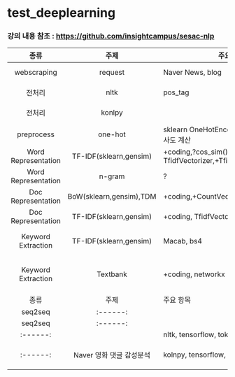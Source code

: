 # test_deeplearning

### 강의 내용 참조 : https://github.com/insightcampus/sesac-nlp

|   종류   |   주제   | 주요 항목 | 작성 |데이터| 참조 |
| :------: | :------: | --------- | ----------------- |-| :--: |
| webscraping | request | Naver News, blog | |-|[other ipynb](https://github.com/insightcampus/sesac-nlp/blob/main/ipynb/03%20%E1%84%89%E1%85%B5%E1%86%AF%E1%84%89%E1%85%B3%E1%86%B8%20-%20%20%E1%84%83%E1%85%A6%E1%84%8B%E1%85%B5%E1%84%90%E1%85%A5%20%E1%84%89%E1%85%AE%E1%84%8C%E1%85%B5%E1%86%B8%20-%20%E1%84%82%E1%85%A6%E1%84%8B%E1%85%B5%E1%84%87%E1%85%A5%20%E1%84%82%E1%85%B2%E1%84%89%E1%85%B3%2C%20%E1%84%87%E1%85%B3%E1%86%AF%E1%84%85%E1%85%A9%E1%84%80%E1%85%B3%20%E1%84%89%E1%85%AE%E1%84%8C%E1%85%B5%E1%86%B8.ipynb) |
| 전처리 | nltk | pos_tag | [ipynb english](./codes/NLTK_english.ipynb)|-| [other ipynb](https://github.com/insightcampus/sesac-nlp/blob/main/ipynb/04%20%E1%84%89%E1%85%B5%E1%86%AF%E1%84%89%E1%85%B3%E1%86%B8%20-%20%E1%84%8C%E1%85%A5%E1%86%AB%E1%84%8E%E1%85%A5%E1%84%85%E1%85%B5%20(Preprocessing).ipynb) |
| 전처리 | konlpy |  | [ipynb](./codes/NLTK_korean.ipynb)|-| [other ipynb](https://github.com/insightcampus/sesac-nlp/blob/main/ipynb/04%20%E1%84%89%E1%85%B5%E1%86%AF%E1%84%89%E1%85%B3%E1%86%B8%20-%20%E1%84%8C%E1%85%A5%E1%86%AB%E1%84%8E%E1%85%A5%E1%84%85%E1%85%B5%20(Preprocessing).ipynb) |
| preprocess | one-hot | sklearn OneHotEncoder/LabelEncoder, 유사도 계산 |  |-| [other ipynb](https://github.com/insightcampus/sesac-nlp/blob/main/ipynb/06%20%E1%84%89%E1%85%B5%E1%86%AF%E1%84%89%E1%85%B3%E1%86%B8%20-%20%E1%84%91%E1%85%AD%E1%84%92%E1%85%A7%E1%86%AB(Representation)%20-%20%E1%84%83%E1%85%A1%E1%86%AB%E1%84%8B%E1%85%A5%E1%84%8B%E1%85%B4%20%E1%84%91%E1%85%AD%E1%84%92%E1%85%A7%E1%86%AB%20(%E1%84%8B%E1%85%AF%E1%86%AB%E1%84%92%E1%85%A1%E1%86%BA%E1%84%8B%E1%85%B5%E1%86%AB%E1%84%8F%E1%85%A9%E1%84%83%E1%85%B5%E1%86%BC%2C%20%E1%84%8B%E1%85%B2%E1%84%89%E1%85%A1%E1%84%83%E1%85%A9%E1%84%80%E1%85%A8%E1%84%89%E1%85%A1%E1%86%AB%2C%20%E1%84%83%E1%85%A1%E1%86%AB%E1%84%8B%E1%85%A5%E1%84%8B%E1%85%B5%E1%86%B7%E1%84%87%E1%85%A6%E1%84%83%E1%85%B5%E1%86%BC%20%E1%84%80%E1%85%A2%E1%84%8B%E1%85%AD).ipynb) |
| Word Representation | TF-IDF(sklearn,gensim) |+coding,?cos_sim(),+CountVectorizer,?TfidfVectorizer,+TfidfModel,linear_kernel,| [ipynb](./codes/cos_similarity.ipynb)| -|[other ipynb](https://github.com/insightcampus/sesac-nlp/blob/main/ipynb/08%20%E1%84%89%E1%85%B5%E1%86%AF%E1%84%89%E1%85%B3%E1%86%B8%20-%20%E1%84%91%E1%85%AD%E1%84%92%E1%85%A7%E1%86%AB(Representation)%20-%20%E1%84%83%E1%85%A1%E1%86%AB%E1%84%8B%E1%85%A5%E1%84%8B%E1%85%B4%20%E1%84%91%E1%85%AD%E1%84%92%E1%85%A7%E1%86%AB%20(TF-IDF%2C%20nGram).ipynb) |
| Word Representation | n-gram | ? | ? | ?|
| Doc Representation | BoW(sklearn,gensim),TDM | +coding,+CountVectorizer | ? | -|[other ipynb](https://github.com/insightcampus/sesac-nlp/blob/main/ipynb/10%20%E1%84%89%E1%85%B5%E1%86%AF%E1%84%89%E1%85%B3%E1%86%B8%20-%20%E1%84%91%E1%85%AD%E1%84%92%E1%85%A7%E1%86%AB(Representation)%20-%20%E1%84%86%E1%85%AE%E1%86%AB%E1%84%89%E1%85%A5%E1%84%8B%E1%85%B4%20%E1%84%91%E1%85%AD%E1%84%92%E1%85%A7%E1%86%AB%20(BoW%2C%20TDM).ipynb)|
| Doc Representation | TF-IDF(sklearn,gensim) |+coding, TfidfVectorizer,?cos_sim() |[ipynb](./codes/cos_similarity.ipynb) | [other ipynb](https://github.com/insightcampus/sesac-nlp/blob/main/ipynb/12%20%E1%84%89%E1%85%B5%E1%86%AF%E1%84%89%E1%85%B3%E1%86%B8%20-%20%E1%84%91%E1%85%AD%E1%84%92%E1%85%A7%E1%86%AB(Representation)%20-%20%E1%84%86%E1%85%AE%E1%86%AB%E1%84%89%E1%85%A5%20%E1%84%91%E1%85%AD%E1%84%92%E1%85%A7%E1%86%AB%20(TF-IDF).ipynb) |
| Keyword Extraction | TF-IDF(sklearn,gensim) | Macab, bs4 | [-]() |Naver News| [other pdf](https://github.com/insightcampus/sesac-nlp/blob/main/17%20%E1%84%80%E1%85%A1%E1%86%BC%E1%84%8B%E1%85%B4%20-%20%E1%84%90%E1%85%A9%E1%86%BC%E1%84%80%E1%85%A8%E1%84%80%E1%85%B5%E1%84%87%E1%85%A1%E1%86%AB%20%E1%84%8C%E1%85%A1%E1%84%8B%E1%85%A7%E1%86%AB%E1%84%8B%E1%85%A5%E1%84%8E%E1%85%A5%E1%84%85%E1%85%B5%20-%20%E1%84%8F%E1%85%B5%E1%84%8B%E1%85%AF%E1%84%83%E1%85%B3%20%E1%84%8E%E1%85%AE%E1%84%8E%E1%85%AE%E1%86%AF%20(TF-IDF).pdf),[other ipynb](https://github.com/insightcampus/sesac-nlp/blob/main/ipynb/18%20%E1%84%89%E1%85%B5%E1%86%AF%E1%84%89%E1%85%B3%E1%86%B8%20-%20%E1%84%90%E1%85%A9%E1%86%BC%E1%84%80%E1%85%A8%E1%84%80%E1%85%B5%E1%84%87%E1%85%A1%E1%86%AB%20%E1%84%8C%E1%85%A1%E1%84%8B%E1%85%A7%E1%86%AB%E1%84%8B%E1%85%A5%E1%84%8E%E1%85%A5%E1%84%85%E1%85%B5%20-%20%E1%84%8F%E1%85%B5%E1%84%8B%E1%85%AF%E1%84%83%E1%85%B3%20%E1%84%8E%E1%85%AE%E1%84%8E%E1%85%AE%E1%86%AF%20(TF-IDF).ipynb) |
| Keyword Extraction  | Textbank | +coding, networkx | [-]() | 데이터 |[other pdf](https://github.com/insightcampus/sesac-nlp/blob/main/19%20%EA%B0%95%EC%9D%98%20-%20%ED%86%B5%EA%B3%84%EA%B8%B0%EB%B0%98%20%EC%9E%90%EC%97%B0%EC%96%B4%EC%B2%98%EB%A6%AC%20-%20%ED%82%A4%EC%9B%8C%EB%93%9C%20%EC%B6%94%EC%B6%9C%20(TextRank).pdf), [other ipynb](https://github.com/insightcampus/sesac-nlp/blob/main/ipynb/20%20%E1%84%89%E1%85%B5%E1%86%AF%E1%84%89%E1%85%B3%E1%86%B8%20-%20%E1%84%90%E1%85%A9%E1%86%BC%E1%84%80%E1%85%A8%E1%84%80%E1%85%B5%E1%84%87%E1%85%A1%E1%86%AB%20%E1%84%8C%E1%85%A1%E1%84%8B%E1%85%A7%E1%86%AB%E1%84%8B%E1%85%A5%E1%84%8E%E1%85%A5%E1%84%85%E1%85%B5%20-%20%E1%84%8F%E1%85%B5%E1%84%8B%E1%85%AF%E1%84%83%E1%85%B3%20%E1%84%8E%E1%85%AE%E1%84%8E%E1%85%AE%E1%86%AF%20(TextRank).ipynb) |
| 종류 | 주제 | 주요 항목 | [-]() | 데이터 |[-]() |
| seq2seq | :------: |  | [ipynb](./codes/seq2seq.ipynb) | -|:--: |
| seq2seq | :------: |  | [ipynb](./codes/seq2seq_preprocess.ipynb) | -|:--: |
| :------: |  | nltk, tensorflow, tokenizer | [ipynb](./codes/NLTK.ipynb) | -|:--: |
| :------: | Naver 영화 댓글 감성분석 |kolnpy, tensorflow, LSTM| [ipynb](./codes/NaverSentimentAnalysis_LSTM.ipynb), [ipynb loadmodel](./codes/NaverSentimentAnalysis_loadmodel_LSTM.ipynb) | -| :--: |

